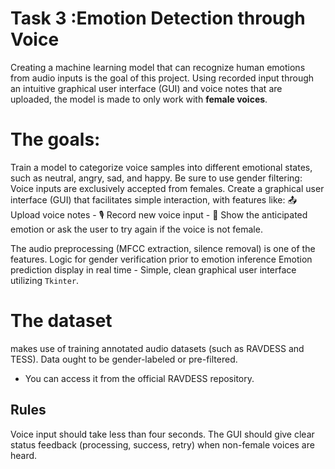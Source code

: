 # Task 3 :Emotion Detection through Voice

Creating a machine learning model that can recognize human emotions from audio inputs is the goal of this project.  Using recorded input through an intuitive graphical user interface (GUI) and voice notes that are uploaded, the model is made to only work with **female voices**.

 # The goals:
 Train a model to categorize voice samples into different emotional states, such as neutral, angry, sad, and happy.
 Be sure to use gender filtering:  Voice inputs are exclusively accepted from females.
 Create a graphical user interface (GUI) that facilitates simple interaction, with features like: 📤 Upload voice notes - 🎙️ Record new voice input - 💬  Show the anticipated emotion or ask the user to try again if the voice is not female.

 The audio preprocessing (MFCC extraction, silence removal) is one of the features.
 Logic for gender verification prior to emotion inference
 Emotion prediction display in real time - Simple, clean graphical user interface utilizing `Tkinter`.
 # The dataset
 makes use of training annotated audio datasets (such as RAVDESS and TESS).  Data ought to be gender-labeled or pre-filtered.
 - You can access it from the official RAVDESS repository.
## Rules
 Voice input should take less than four seconds.
 The GUI should give clear status feedback (processing, success, retry) when non-female voices are heard.


